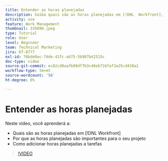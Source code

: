 ```yaml
---
title: Entender as horas planejadas
description: Saiba quais são as horas planejadas em [!DNL  Workfront], por que as horas planejadas são importantes para o seu projeto e como adicioná-las a tarefas.
activity: use
feature: Work Management
thumbnail: 335090.jpeg
type: Tutorial
role: User
level: Beginner
team: Technical Marketing
jira: KT-8777
exl-id: 76bde9ac-74de-41fc-ab75-5b987b42515c
doc-type: video
source-git-commit: ec82cd0aafb89df7b3c46eb716faf3a25cd438a2
workflow-type: tm+mt
source-wordcount: '56'
ht-degree: 0%

---
```


# Entender as horas planejadas

Neste vídeo, você aprenderá a:

* Quais são as horas planejadas em [!DNL  Workfront]
* Por que as horas planejadas são importantes para o seu projeto
* Como adicionar horas planejadas a tarefas

>[!VIDEO](https://video.tv.adobe.com/v/335090/?quality=12&learn=on)


<!---
learn more urls:
Overview of task duration and duration type
Planned hours overview
--->

